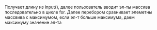 Получает длину из input(), далее пользователь вводит эл-ты массива последовательно в цикле for. Далее перебором сравнивает элеметны массвива с максимумом, если эл-т больше максимума, даем максимуму значение эл-та
